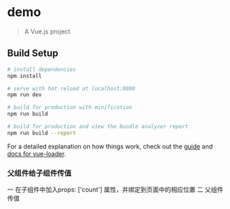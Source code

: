# demo

> A Vue.js project

## Build Setup

``` bash
# install dependencies
npm install

# serve with hot reload at localhost:8080
npm run dev

# build for production with minification
npm run build

# build for production and view the bundle analyzer report
npm run build --report
```

For a detailed explanation on how things work, check out the [guide](http://vuejs-templates.github.io/webpack/) and [docs for vue-loader](http://vuejs.github.io/vue-loader).


### 父组件给子组件传值

一 在子组件中加入props: ['count'] 属性，并绑定到页面中的相应位置
二 父组件传值 <num :count="value"></num>
